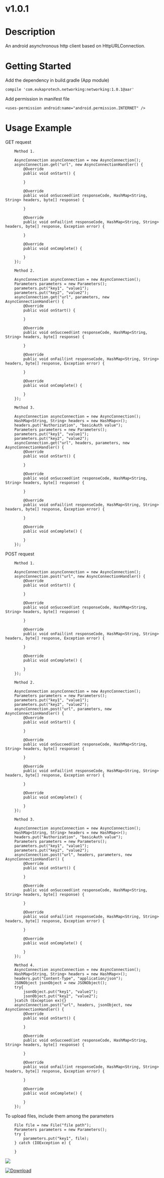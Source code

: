 # v1.0.1

# Description
An android asynchronous http client based on HttpURLConnection.

# Getting Started
Add the dependency in build.gradle (App module)

```compile 'com.eukaprotech.networking:networking:1.0.1@aar'```

Add permission in manifest file

```<uses-permission android:name="android.permission.INTERNET" />```

# Usage Example

GET request

        Method 1.
        
        AsyncConnection asyncConnection = new AsyncConnection();
        asyncConnection.get("url", new AsyncConnectionHandler() {
            @Override
            public void onStart() {

            }

            @Override
            public void onSucceed(int responseCode, HashMap<String, String> headers, byte[] response) {

            }

            @Override
            public void onFail(int responseCode, HashMap<String, String> headers, byte[] response, Exception error) {

            }

            @Override
            public void onComplete() {

            }
        });
        
        Method 2.
        
        AsyncConnection asyncConnection = new AsyncConnection();
        Parameters parameters = new Parameters();
        parameters.put("key1", "value1");
        parameters.put("key2", "value2");
        asyncConnection.get("url", parameters, new AsyncConnectionHandler() {
            @Override
            public void onStart() {

            }

            @Override
            public void onSucceed(int responseCode, HashMap<String, String> headers, byte[] response) {

            }

            @Override
            public void onFail(int responseCode, HashMap<String, String> headers, byte[] response, Exception error) {

            }

            @Override
            public void onComplete() {

            }
        });
         
        Method 3.
        
        AsyncConnection asyncConnection = new AsyncConnection();
        HashMap<String, String> headers = new HashMap<>();
        headers.put("Authorization", "basicAuth value");
        Parameters parameters = new Parameters();
        parameters.put("key1", "value1");
        parameters.put("key2", "value2");
        asyncConnection.get("url", headers, parameters, new AsyncConnectionHandler() {
            @Override
            public void onStart() {
                
            }

            @Override
            public void onSucceed(int responseCode, HashMap<String, String> headers, byte[] response) {

            }

            @Override
            public void onFail(int responseCode, HashMap<String, String> headers, byte[] response, Exception error) {

            }

            @Override
            public void onComplete() {

            }
        });
        
POST request

        Method 1.
        
        AsyncConnection asyncConnection = new AsyncConnection();
        asyncConnection.post("url", new AsyncConnectionHandler() {
            @Override
            public void onStart() {

            }

            @Override
            public void onSucceed(int responseCode, HashMap<String, String> headers, byte[] response) {

            }

            @Override
            public void onFail(int responseCode, HashMap<String, String> headers, byte[] response, Exception error) {

            }

            @Override
            public void onComplete() {

            }
        });
        
        Method 2.
        
        AsyncConnection asyncConnection = new AsyncConnection();
        Parameters parameters = new Parameters();
        parameters.put("key1", "value1");
        parameters.put("key2", "value2");
        asyncConnection.post("url", parameters, new AsyncConnectionHandler() {
            @Override
            public void onStart() {

            }

            @Override
            public void onSucceed(int responseCode, HashMap<String, String> headers, byte[] response) {

            }

            @Override
            public void onFail(int responseCode, HashMap<String, String> headers, byte[] response, Exception error) {

            }

            @Override
            public void onComplete() {

            }
        });
        
        Method 3.
        
        AsyncConnection asyncConnection = new AsyncConnection();
        HashMap<String, String> headers = new HashMap<>();
        headers.put("Authorization", "basicAuth value");
        Parameters parameters = new Parameters();
        parameters.put("key1", "value1");
        parameters.put("key2", "value2");
        asyncConnection.post("url", headers, parameters, new AsyncConnectionHandler() {
            @Override
            public void onStart() {

            }

            @Override
            public void onSucceed(int responseCode, HashMap<String, String> headers, byte[] response) {

            }

            @Override
            public void onFail(int responseCode, HashMap<String, String> headers, byte[] response, Exception error) {

            }

            @Override
            public void onComplete() {

            }
        });

        Method 4.
        AsyncConnection asyncConnection = new AsyncConnection();
        HashMap<String, String> headers = new HashMap<>();
        headers.put("Content-Type", "application/json");
        JSONObject jsonObject = new JSONObject();
        try{
            jsonObject.put("key1", "value1");
            jsonObject.put("key2", "value2");
        }catch (Exception ex){}
        asyncConnection.post("url", headers, jsonObject, new AsyncConnectionHandler() {
            @Override
            public void onStart() {

            }

            @Override
            public void onSucceed(int responseCode, HashMap<String, String> headers, byte[] response) {

            }

            @Override
            public void onFail(int responseCode, HashMap<String, String> headers, byte[] response, Exception error) {

            }

            @Override
            public void onComplete() {

            }
        });
        
To upload files, include them among the parameters
       
        File file = new File("file path");
        Parameters parameters = new Parameters();
        try {
            parameters.put("key1", file);
        } catch (IOException e) {
            
        }
        
<a href='https://bintray.com/eukaprotech/maven/networking?source=watch' alt='Get automatic notifications about new "networking" versions'><img src='https://www.bintray.com/docs/images/bintray_badge_color.png'></a>

[ ![Download](https://api.bintray.com/packages/eukaprotech/maven/networking/images/download.svg?version=1.0.1) ](https://bintray.com/eukaprotech/maven/networking/1.0.1/link)
